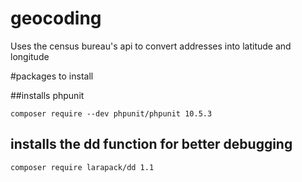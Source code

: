 # geocoding
Uses the census bureau's api to convert addresses into latitude and longitude

#packages to install

##installs phpunit
```
composer require --dev phpunit/phpunit 10.5.3
```

## installs the dd function for better debugging
```
composer require larapack/dd 1.1
```
